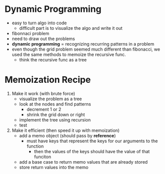 # Dynamic Programming
- easy to turn algo into code
    - difficult part is to visualize the algo and write it out
- fibonnaci problem
- need to draw out the problems
- __dynamic programming__ = recognizing recurring patterns in a problem
- even though the grid problem seemed much different than fibonacci, we used the same methods to memoize the recursive func.
    - think the recursive func as a tree

# Memoization Recipe
1. Make it work (with brute force)
    - visualize the problem as a tree
    - look at the nodes and find patterns
        - decrement 1 or 2
        - shrink the grid down or right 
    - implement the tree using recursion
    - test
2. Make it efficient (then speed it up with memoization)
    - add a memo object (should pass by __reference__)
        - must have keys that represent the keys for our arguments to the function
            - then the values of the keys should have the value of that funciton
    - add a base case to return memo values that are already stored 
    - store return values into the memo
